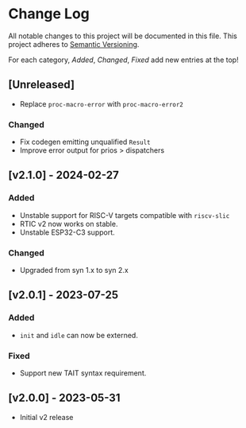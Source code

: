 # Change Log

All notable changes to this project will be documented in this file.
This project adheres to [Semantic Versioning](http://semver.org/).

For each category, *Added*, *Changed*, *Fixed* add new entries at the top!

## [Unreleased]

- Replace `proc-macro-error` with `proc-macro-error2`

### Changed

- Fix codegen emitting unqualified `Result`
- Improve error output for prios > dispatchers

## [v2.1.0] - 2024-02-27

### Added

- Unstable support for RISC-V targets compatible with `riscv-slic`
- RTIC v2 now works on stable.
- Unstable ESP32-C3 support.

### Changed

- Upgraded from syn 1.x to syn 2.x

## [v2.0.1] - 2023-07-25

### Added

- `init` and `idle` can now be externed.

### Fixed

- Support new TAIT syntax requirement.

## [v2.0.0] - 2023-05-31

- Initial v2 release
